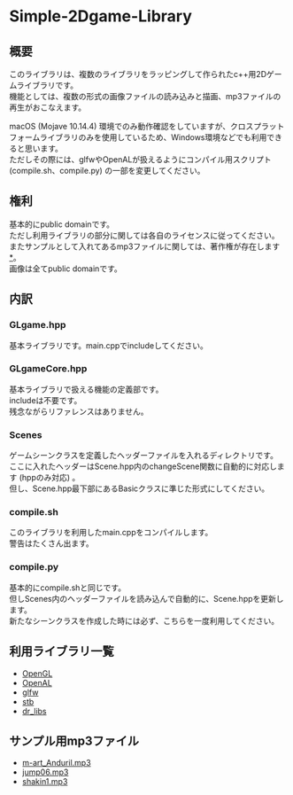 # Simple-2Dgame-Library
## 概要
このライブラリは、複数のライブラリをラッピングして作られたc++用2Dゲームライブラリです。  
機能としては、複数の形式の画像ファイルの読み込みと描画、mp3ファイルの再生がおこなえます。  

macOS (Mojave 10.14.4) 環境でのみ動作確認をしていますが、クロスプラットフォームライブラリのみを使用しているため、Windows環境などでも利用できると思います。  
ただしその際には、glfwやOpenALが扱えるようにコンパイル用スクリプト (compile.sh、compile.py) の一部を変更してください。

## 権利
基本的にpublic domainです。  
ただし利用ライブラリの部分に関しては各自のライセンスに従ってください。  
またサンプルとして入れてあるmp3ファイルに関しては、著作権が存在します[*](#mp3)。  
画像は全てpublic domainです。

## 内訳
### GLgame.hpp
基本ライブラリです。main.cppでincludeしてください。

### GLgameCore.hpp
基本ライブラリで扱える機能の定義部です。  
includeは不要です。  
残念ながらリファレンスはありません。

### Scenes
ゲームシーンクラスを定義したヘッダーファイルを入れるディレクトリです。  
ここに入れたヘッダーはScene.hpp内のchangeScene関数に自動的に対応します (hppのみ対応) 。  
但し、Scene.hpp最下部にあるBasicクラスに準じた形式にしてください。

### compile.sh
このライブラリを利用したmain.cppをコンパイルします。  
警告はたくさん出ます。

### compile.py
基本的にcompile.shと同じです。  
但しScenes内のヘッダーファイルを読み込んで自動的に、Scene.hppを更新します。  
新たなシーンクラスを作成した時には必ず、こちらを一度利用してください。  

## 利用ライブラリ一覧
 * [OpenGL](https://www.opengl.org/)  
 * [OpenAL](https://www.openal.org/)  
 * [glfw](https://www.glfw.org/)  
 * [stb](https://github.com/nothings/stb)  
 * [dr_libs](https://github.com/mackron/dr_libs)  
 
## <a id="mp3">サンプル用mp3ファイル
  * [m-art_Anduril.mp3](http://mart.kitunebi.com/)
  * [jump06.mp3](https://taira-komori.jpn.org/index.html)
  * [shakin1.mp3](https://soundeffect-lab.info/)
